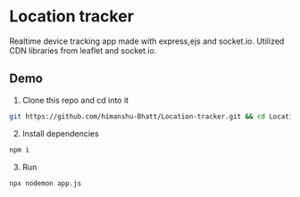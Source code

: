 # Location tracker

Realtime device tracking app made with express,ejs and socket.io.
Utilized CDN libraries from leaflet and socket.io.

## Demo

1. Clone this repo and cd into it

```bash
git https://github.com/himanshu-Bhatt/Location-tracker.git && cd Location-tracker
```

2. Install dependencies

```bash
npm i
```

3. Run

```bash
npx nodemon app.js
```
